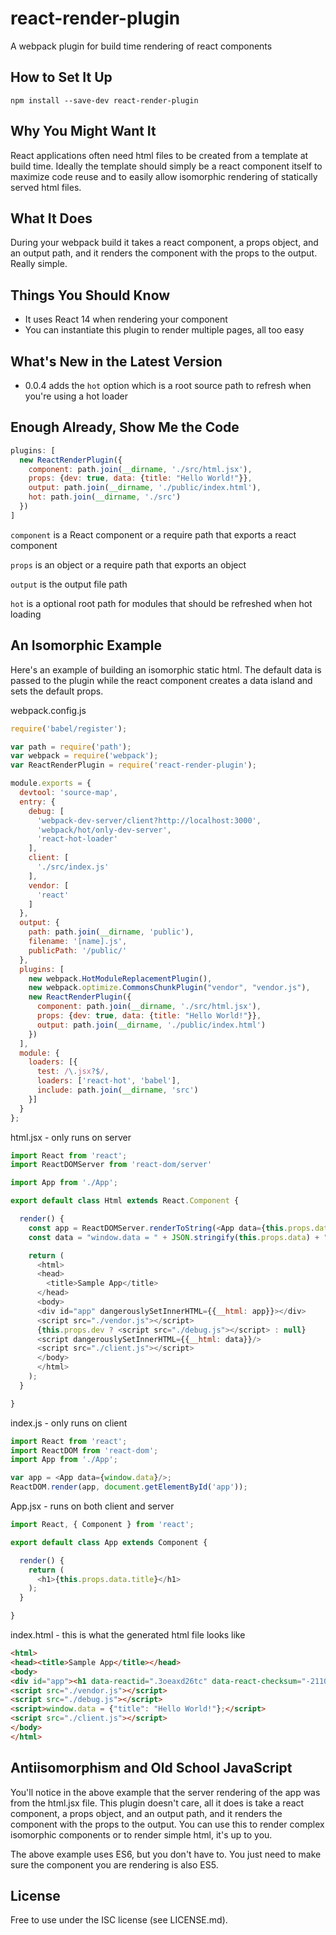 # react-render-plugin
A webpack plugin for build time rendering of react components

## How to Set It Up
`npm install --save-dev react-render-plugin`

## Why You Might Want It
React applications often need html files to be created from a template at build time. Ideally the template should simply be a react component itself to maximize code reuse and to easily allow isomorphic rendering of statically served html files.

## What It Does
During your webpack build it takes a react component, a props object, and an output path, and it renders the component with the props to the output. Really simple.

## Things You Should Know
- It uses React 14 when rendering your component
- You can instantiate this plugin to render multiple pages, all too easy

## What's New in the Latest Version
- 0.0.4 adds the `hot` option which is a root source path to refresh when you're using a hot loader

## Enough Already, Show Me the Code
```javascript
plugins: [
  new ReactRenderPlugin({
    component: path.join(__dirname, './src/html.jsx'),
    props: {dev: true, data: {title: "Hello World!"}},
    output: path.join(__dirname, './public/index.html'),
    hot: path.join(__dirname, './src')
  })
]
```
`component` is a React component or a require path that exports a react component

`props` is an object or a require path that exports an object

`output` is the output file path

`hot` is a optional root path for modules that should be refreshed when hot loading

## An Isomorphic Example
Here's an example of building an isomorphic static html. The default data is passed to the plugin while the react component creates a data island and sets the default props.

webpack.config.js
```javascript
require('babel/register');

var path = require('path');
var webpack = require('webpack');
var ReactRenderPlugin = require('react-render-plugin');

module.exports = {
  devtool: 'source-map',
  entry: {
    debug: [
      'webpack-dev-server/client?http://localhost:3000',
      'webpack/hot/only-dev-server',
      'react-hot-loader'
    ],
    client: [
      './src/index.js'
    ],
    vendor: [
      'react'
    ]
  },
  output: {
    path: path.join(__dirname, 'public'),
    filename: '[name].js',
    publicPath: '/public/'
  },
  plugins: [
    new webpack.HotModuleReplacementPlugin(),
    new webpack.optimize.CommonsChunkPlugin("vendor", "vendor.js"),
    new ReactRenderPlugin({
      component: path.join(__dirname, './src/html.jsx'),
      props: {dev: true, data: {title: "Hello World!"}},
      output: path.join(__dirname, './public/index.html')
    })
  ],
  module: {
    loaders: [{
      test: /\.jsx?$/,
      loaders: ['react-hot', 'babel'],
      include: path.join(__dirname, 'src')
    }]
  }
};
```

html.jsx - only runs on server
```javascript
import React from 'react';
import ReactDOMServer from 'react-dom/server'

import App from './App';

export default class Html extends React.Component {

  render() {
    const app = ReactDOMServer.renderToString(<App data={this.props.data}/>);
    const data = "window.data = " + JSON.stringify(this.props.data) + ";";

    return (
      <html>
      <head>
        <title>Sample App</title>
      </head>
      <body>
      <div id="app" dangerouslySetInnerHTML={{__html: app}}></div>
      <script src="./vendor.js"></script>
      {this.props.dev ? <script src="./debug.js"></script> : null}
      <script dangerouslySetInnerHTML={{__html: data}}/>
      <script src="./client.js"></script>
      </body>
      </html>
    );
  }

}
```

index.js - only runs on client
```javascript
import React from 'react';
import ReactDOM from 'react-dom';
import App from './App';

var app = <App data={window.data}/>;
ReactDOM.render(app, document.getElementById('app'));
```

App.jsx - runs on both client and server
```javascript
import React, { Component } from 'react';

export default class App extends Component {

  render() {
    return (
      <h1>{this.props.data.title}</h1>
    );
  }

}
```

index.html - this is what the generated html file looks like
```html
<html>
<head><title>Sample App</title></head>
<body>
<div id="app"><h1 data-reactid=".3oeaxd26tc" data-react-checksum="-2110779512">Hello World!</h1></div>
<script src="./vendor.js"></script>
<script src="./debug.js"></script>
<script>window.data = {"title": "Hello World!"};</script>
<script src="./client.js"></script>
</body>
</html>
```

## Antiisomorphism and Old School JavaScript
You'll notice in the above example that the server rendering of the app was from the html.jsx file. This plugin doesn't care, all it does is take a react component, a props object, and an output path, and it renders the component with the props to the output. You can use this to render complex isomorphic components or to render simple html, it's up to you.

The above example uses ES6, but you don't have to. You just need to make sure the component you are rendering is also ES5.

## License
Free to use under the ISC license (see LICENSE.md).
